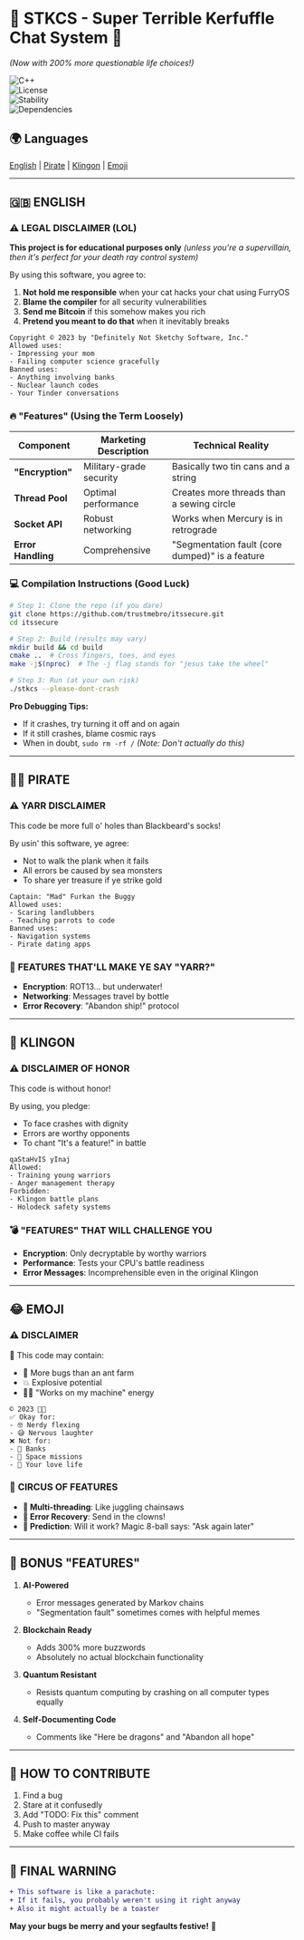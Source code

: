 # 🚀 **STKCS - Super Terrible Kerfuffle Chat System** 🚀  
*(Now with 200% more questionable life choices!)*  

![C++](https://img.shields.io/badge/C++-17-blue?logo=cplusplus&logoColor=blue)  
![License](https://img.shields.io/badge/License-WTFPL-purple)  
![Stability](https://img.shields.io/badge/Stability-It_compiles!_Mostly...-yellow)  
![Dependencies](https://img.shields.io/badge/Dependencies-Hope_and_prayer-lightgrey)  

## 🌍 Languages  
[English](#english) | [Pirate](#pirate) | [Klingon](#klingon) | [Emoji](#emoji)  

---

## 🇬🇧 ENGLISH  

### ⚠️ **LEGAL DISCLAIMER (LOL)**  
**This project is for educational purposes only** *(unless you're a supervillain, then it's perfect for your death ray control system)*  

By using this software, you agree to:  
1. **Not hold me responsible** when your cat hacks your chat using FurryOS  
2. **Blame the compiler** for all security vulnerabilities  
3. **Send me Bitcoin** if this somehow makes you rich  
4. **Pretend you meant to do that** when it inevitably breaks  

```legal
Copyright © 2023 by "Definitely Not Sketchy Software, Inc."  
Allowed uses:  
- Impressing your mom  
- Failing computer science gracefully  
Banned uses:  
- Anything involving banks  
- Nuclear launch codes  
- Your Tinder conversations  
```

### 🔥 **"Features" (Using the Term Loosely)**  

| Component         | Marketing Description | Technical Reality |  
|-------------------|-----------------------|--------------------|  
| **"Encryption"**  | Military-grade security | Basically two tin cans and a string |  
| **Thread Pool**   | Optimal performance | Creates more threads than a sewing circle |  
| **Socket API**    | Robust networking | Works when Mercury is in retrograde |  
| **Error Handling** | Comprehensive | "Segmentation fault (core dumped)" is a feature |  

### 💻 **Compilation Instructions (Good Luck)**  

```bash
# Step 1: Clone the repo (if you dare)
git clone https://github.com/trustmebro/itssecure.git
cd itssecure

# Step 2: Build (results may vary)
mkdir build && cd build
cmake ..  # Cross fingers, toes, and eyes
make -j$(nproc)  # The -j flag stands for "jesus take the wheel"

# Step 3: Run (at your own risk)
./stkcs --please-dont-crash
```

**Pro Debugging Tips:**  
- If it crashes, try turning it off and on again  
- If it still crashes, blame cosmic rays  
- When in doubt, `sudo rm -rf /` *(Note: Don't actually do this)*  

---

## 🏴‍☠️ PIRATE  

### ⚠️ **YARR DISCLAIMER**  

This code be more full o' holes than Blackbeard's socks!  

By usin' this software, ye agree:  
- Not to walk the plank when it fails  
- All errors be caused by sea monsters  
- To share yer treasure if ye strike gold  

```pirate-legal
Captain: "Mad" Furkan the Buggy  
Allowed uses:  
- Scaring landlubbers  
- Teaching parrots to code  
Banned uses:  
- Navigation systems  
- Pirate dating apps  
```

### 🦜 **FEATURES THAT'LL MAKE YE SAY "YARR?"**  

- **Encryption**: ROT13... but underwater!  
- **Networking**: Messages travel by bottle  
- **Error Recovery**: "Abandon ship!" protocol  

---

## 🖖 KLINGON  

### ⚠️ **DISCLAIMER OF HONOR**  

This code is without honor!  

By using, you pledge:  
- To face crashes with dignity  
- Errors are worthy opponents  
- To chant "It's a feature!" in battle  

```klingon-legal
qaStaHvIS yInaj  
Allowed:  
- Training young warriors  
- Anger management therapy  
Forbidden:  
- Klingon battle plans  
- Holodeck safety systems  
```

### 💣 **"FEATURES" THAT WILL CHALLENGE YOU**  

- **Encryption**: Only decryptable by worthy warriors  
- **Performance**: Tests your CPU's battle readiness  
- **Error Messages**: Incomprehensible even in the original Klingon  

---

## 😂 EMOJI  

### ⚠️ **DISCLAIMER**  

🔞 This code may contain:  
- 🐛 More bugs than an ant farm  
- 💥 Explosive potential  
- 🤷‍♂️ "Works on my machine" energy  

```emoji-legal
© 2023 🎩🐇  
✅ Okay for:  
- 🤓 Nerdy flexing  
- 😅 Nervous laughter  
❌ Not for:  
- 🏦 Banks  
- 🚀 Space missions  
- 💖 Your love life  
```

### 🎪 **CIRCUS OF FEATURES**  

- **🤹 Multi-threading**: Like juggling chainsaws  
- **🎪 Error Recovery**: Send in the clowns!  
- **🔮 Prediction**: Will it work? Magic 8-ball says: "Ask again later"  

---

## 🎁 **BONUS "FEATURES"**  

1. **AI-Powered**  
   - Error messages generated by Markov chains  
   - "Segmentation fault" sometimes comes with helpful memes  

2. **Blockchain Ready**  
   - Adds 300% more buzzwords  
   - Absolutely no actual blockchain functionality  

3. **Quantum Resistant**  
   - Resists quantum computing by crashing on all computer types equally  

4. **Self-Documenting Code**  
   - Comments like "Here be dragons" and "Abandon all hope"  

---

## 🎉 **HOW TO CONTRIBUTE**  

1. Find a bug  
2. Stare at it confusedly  
3. Add "TODO: Fix this" comment  
4. Push to master anyway  
5. Make coffee while CI fails  

---

## 📜 **FINAL WARNING**  

```diff
+ This software is like a parachute: 
+ If it fails, you probably weren't using it right anyway
+ Also it might actually be a toaster
```

**May your bugs be merry and your segfaults festive!** 🎄
